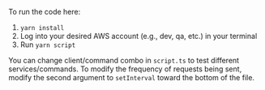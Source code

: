 To run the code here:

1. `yarn install`
2. Log into your desired AWS account (e.g., dev, qa, etc.) in your terminal
3. Run `yarn script`

You can change client/command combo in `script.ts` to test different services/commands. To modify the frequency of requests being sent, modify the second argument to `setInterval` toward the bottom of the file.
